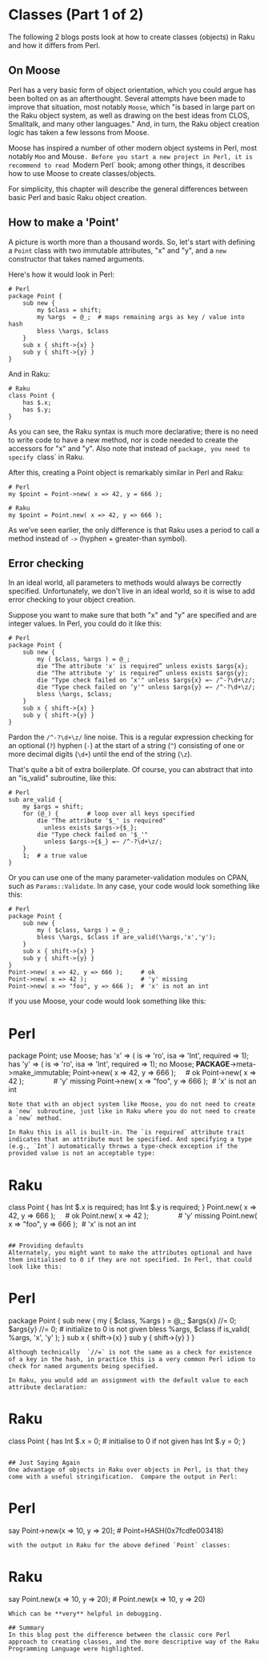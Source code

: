 # Classes (Part 1 of 2)
The following 2 blogs posts look at how to create classes (objects) in Raku and how it differs from Perl.

## On Moose
Perl has a very basic form of object orientation, which you could argue has been bolted on as an afterthought. Several attempts have been made to improve that situation, most notably `Moose`, which "is based in large part on the Raku object system, as well as drawing on the best ideas from CLOS, Smalltalk, and many other languages." And, in turn, the Raku object creation logic has taken a few lessons from Moose.

Moose has inspired a number of other modern object systems in Perl, most notably `Moo` and Mouse`. Before you start a new project in Perl, it is recommend to read `Modern Perl` book; among other things, it describes how to use Moose to create classes/objects.

For simplicity, this chapter will describe the general differences between basic Perl and basic Raku object creation.

## How to make a 'Point'
A picture is worth more than a thousand words. So, let's start with defining a `Point` class with two immutable attributes, "x" and "y", and a `new` constructor that takes named arguments.

Here's how it would look in Perl:
```
# Perl
package Point {
    sub new {
        my $class = shift;
        my %args  = @_;  # maps remaining args as key / value into hash
        bless \%args, $class
    }
    sub x { shift->{x} }
    sub y { shift->{y} }
}
```
And in Raku:
```
# Raku
class Point {
    has $.x;
    has $.y;
}
```
As you can see, the Raku syntax is much more declarative; there is no need to write code to have a new method, nor is code needed to create the accessors for "x" and "y". Also note that instead of `package, you need to specify `class` in Raku.

After this, creating a Point object is remarkably similar in Perl and Raku:
```
# Perl
my $point = Point->new( x => 42, y = 666 );
```
```
# Raku
my $point = Point.new( x => 42, y => 666 );
```
As we’ve seen earlier, the only difference is that Raku uses a period to call a method instead of `->` (hyphen + greater-than symbol).

## Error checking
In an ideal world, all parameters to methods would always be correctly specified. Unfortunately, we don't live in an ideal world, so it is wise to add error checking to your object creation.

Suppose you want to make sure that both "x" and "y" are specified and are integer values. In Perl, you could do it like this:
```
# Perl
package Point {
    sub new {
        my ( $class, %args ) = @_;
        die "The attribute 'x' is required” unless exists $args{x};
        die "The attribute 'y' is required” unless exists $args{y};
        die "Type check failed on ‘x'" unless $args{x} =~ /^-?\d+\z/;
        die "Type check failed on ‘y'" unless $args{y} =~ /^-?\d+\z/;
        bless \%args, $class;
    }
    sub x { shift->{x} }
    sub y { shift->{y} }
}
```
Pardon the `/^-?\d+\z/` line noise. This is a regular expression checking for an optional (`?`) hyphen (`-`) at the start of a string (`^`) consisting of one or more decimal digits (`\d+`) until the end of the string (`\z`).

That's quite a bit of extra boilerplate. Of course, you can abstract that into an "is_valid" subroutine, like this:
```
# Perl
sub are_valid {
    my $args = shift;
    for (@_) {        # loop over all keys specified
        die "The attribute '$_' is required"
          unless exists $args->{$_};
        die "Type check failed on '$_'"
          unless $args->{$_} =~ /^-?\d+\z/;
    }
    1;  # a true value
}
```
Or you can use one of the many parameter-validation modules on CPAN, such as `Params::Validate`. In any case, your code would look something like this:
```
# Perl
package Point {
    sub new {
        my ( $class, %args ) = @_;
        bless \%args, $class if are_valid(\%args,'x','y');
    }
    sub x { shift->{x} }
    sub y { shift->{y} }
}
Point->new( x => 42, y => 666 );     # ok
Point->new( x => 42 );               # 'y' missing
Point->new( x => "foo", y => 666 );  # 'x' is not an int
```
If you use Moose, your code would look something like this:
# Perl
package Point;
use Moose;
has 'x' => ( is => 'ro', isa => 'Int', required => 1);
has 'y' => ( is => 'ro', isa => 'Int', required => 1);
no Moose;
__PACKAGE__->meta->make_immutable;
Point->new( x => 42, y => 666 );     # ok
Point->new( x => 42 );               # 'y' missing
Point->new( x => "foo", y => 666 );  # 'x' is not an int
```
Note that with an object system like Moose, you do not need to create a `new` subroutine, just like in Raku where you do not need to create a `new` method.

In Raku this is all is built-in. The `is required` attribute trait indicates that an attribute must be specified. And specifying a type (e.g., `Int`) automatically throws a type-check exception if the provided value is not an acceptable type:
```
# Raku
class Point {
    has Int $.x is required;
    has Int $.y is required;
}
Point.new( x => 42, y => 666 );     # ok
Point.new( x => 42 );               # 'y' missing
Point.new( x => "foo", y => 666 );  # 'x' is not an int
```

## Providing defaults
Alternately, you might want to make the attributes optional and have them initialised to 0 if they are not specified. In Perl, that could look like this:
```
# Perl
package Point {
    sub new {
        my ( $class, %args ) = @_;
        $args{x} //= 0;
        $args{y} //= 0; # initialize to 0 is not given
        bless \%args, $class if is_valid( \%args, 'x', 'y' );
    }
    sub x { shift->{x} }
    sub y { shift->{y} }
}
```
Although technically  `//=` is not the same as a check for existence of a key in the hash, in practice this is a very common Perl idiom to check for named arguments being specified.

In Raku, you would add an assignment with the default value to each attribute declaration:
```
# Raku
class Point {
    has Int $.x = 0;  # initialise to 0 if not given
    has Int $.y = 0;
}
```

## Just Saying Again
One advantage of objects in Raku over objects in Perl, is that they come with a useful stringification.  Compare the output in Perl:
```
# Perl
say Point->new(x => 10, y => 20);  # Point=HASH(0x7fcdfe003418)
```
with the output in Raku for the above defined `Point` classes:
```
# Raku
say Point.new(x => 10, y => 20);   # Point.new(x => 10, y => 20)
```
Which can be **very** helpful in debugging.

## Summary
In this blog post the difference between the classic core Perl approach to creating classes, and the more descriptive way of the Raku Programming Language were highlighted.
